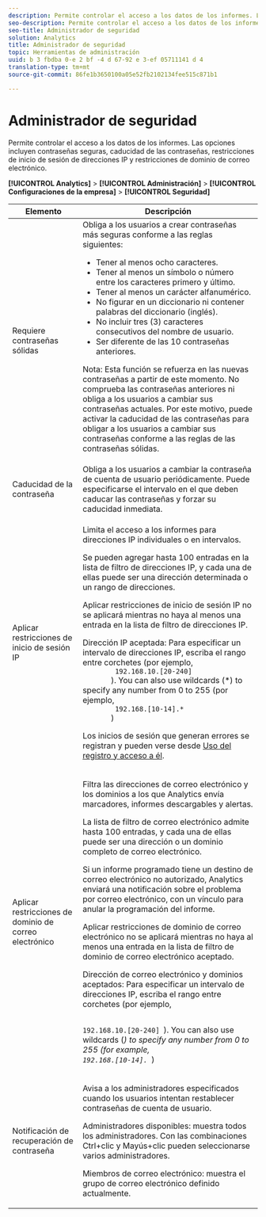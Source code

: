 ```yaml
---
description: Permite controlar el acceso a los datos de los informes. Las opciones incluyen contraseñas seguras, caducidad de las contraseñas, restricciones de inicio de sesión de direcciones IP y restricciones de dominio de correo electrónico.
seo-description: Permite controlar el acceso a los datos de los informes. Las opciones incluyen contraseñas seguras, caducidad de las contraseñas, restricciones de inicio de sesión de direcciones IP y restricciones de dominio de correo electrónico.
seo-title: Administrador de seguridad
solution: Analytics
title: Administrador de seguridad
topic: Herramientas de administración
uuid: b 3 fbdba 0-e 2 bf -4 d 67-92 e 3-ef 05711141 d 4
translation-type: tm+mt
source-git-commit: 86fe1b3650100a05e52fb2102134fee515c871b1

---
```



# Administrador de seguridad

Permite controlar el acceso a los datos de los informes. Las opciones incluyen contraseñas seguras, caducidad de las contraseñas, restricciones de inicio de sesión de direcciones IP y restricciones de dominio de correo electrónico.

**[!UICONTROL Analytics]** &gt; **[!UICONTROL Administración]** &gt; **[!UICONTROL Configuraciones de la empresa]** &gt; **[!UICONTROL Seguridad]**

<table id="table_F1AD9DE5094A4FC2B9DA8D01198F944B"> 
 <thead> 
  <tr> 
   <th colname="col1" class="entry"> Elemento </th> 
   <th colname="col2" class="entry"> Descripción </th> 
  </tr> 
 </thead>
 <tbody> 
  <tr> 
   <td colname="col1"> <span class="wintitle"> Requiere contraseñas sólidas </span> </td> 
   <td colname="col2">Obliga a los usuarios a crear contraseñas más seguras conforme a las reglas siguientes: 
    <ul id="ul_100CC57EB4374DAA87B2074BA8B46F26"> 
     <li id="li_4D9102C361044FADBC14402A8398F2F3">Tener al menos ocho caracteres. </li> 
     <li id="li_AFE9568C14894E93BFDFDC84DCD2838D">Tener al menos un símbolo o número entre los caracteres primero y último. </li> 
     <li id="li_ECA05BEF7BFD4430B09D4A953B41D2A6">Tener al menos un carácter alfanumérico. </li> 
     <li id="li_6928045588E94E28851BB15991C8D51E">No figurar en un diccionario ni contener palabras del diccionario (inglés). </li> 
     <li id="li_C3DD4608CA6F43E4B1E4FCFC6D116371">No incluir tres (3) caracteres consecutivos del nombre de usuario. </li> 
     <li id="li_687838CA01B94EE29EF4C09F485C5537">Ser diferente de las 10 contraseñas anteriores. </li> 
    </ul> <p>Nota: Esta función se refuerza en las nuevas contraseñas a partir de este momento. No comprueba las contraseñas anteriores ni obliga a los usuarios a cambiar sus contraseñas actuales. Por este motivo, puede activar la caducidad de las contraseñas para obligar a los usuarios a cambiar sus contraseñas conforme a las reglas de las contraseñas sólidas. </p> </td> 
  </tr> 
  <tr> 
   <td colname="col1"> <span class="wintitle"> Caducidad de la contraseña</span> </td> 
   <td colname="col2"> Obliga a los usuarios a cambiar la contraseña de cuenta de usuario periódicamente. Puede especificarse el intervalo en el que deben caducar las contraseñas y forzar su caducidad inmediata. </td> 
  </tr> 
  <tr> 
   <td colname="col1"> <span class="wintitle"> Aplicar restricciones de inicio de sesión IP</span> </td> 
   <td colname="col2"> <p>Limita el acceso a los informes para direcciones IP individuales o en intervalos. </p> <p>Se pueden agregar hasta 100 entradas en la lista de filtro de direcciones IP, y cada una de ellas puede ser una dirección determinada o un rango de direcciones. </p> <p> <span class="wintitle"> Aplicar restricciones de inicio de sesión IP</span> no se aplicará mientras no haya al menos una entrada en la lista de filtro de direcciones IP. </p> <p> <span class="uicontrol"> Dirección IP aceptada</span>: Para especificar un intervalo de direcciones IP, escriba el rango entre corchetes (por ejemplo,
       <code>
        192.168.10.[20-240]
       </code>). You can also use wildcards (*) to specify any number from 0 to 255 (por ejemplo, 
       <code>
        192.168.[10-14].*
       </code>) </p> <p>Los inicios de sesión que generan errores se registran y pueden verse desde <a href="../../admin/admin/logs.md#section_6FBAF92D9EA244809C45A78A2F0A7232" format="dita" scope="local">Uso del registro y acceso a él</a>. </p> </td> 
  </tr> 
  <tr> 
   <td colname="col1"> <span class="wintitle"> Aplicar restricciones de dominio de correo electrónico</span> </td> 
   <td colname="col2"> <p>Filtra las direcciones de correo electrónico y los dominios a los que Analytics envía marcadores, informes descargables y alertas. </p> <p>La lista de filtro de correo electrónico admite hasta 100 entradas, y cada una de ellas puede ser una dirección o un dominio completo de correo electrónico. </p> <p>Si un informe programado tiene un destino de correo electrónico no autorizado, Analytics enviará una notificación sobre el problema por correo electrónico, con un vínculo para anular la programación del informe. </p> <p> <span class="wintitle"> Aplicar restricciones de dominio de correo electrónico</span> no se aplicará mientras no haya al menos una entrada en la lista de <span class="wintitle">filtro de dominio de correo electrónico aceptado</span>. </p> <p> <span class="uicontrol"> Dirección de correo electrónico y dominios aceptados</span>: Para especificar un intervalo de direcciones IP, escriba el rango entre corchetes (por ejemplo, <code>
 
 192.168.10.[20-240]
     </code>). You can also use wildcards (*) to specify any number from 0 to 255 (for example, 
     <code>
       192.168.[10-14].*
     </code>) </p> </td> 
  </tr> 
  <tr> 
   <td colname="col1"> <span class="wintitle"> Notificación de recuperación de contraseña</span> </td> 
   <td colname="col2"> <p>Avisa a los administradores especificados cuando los usuarios intentan restablecer contraseñas de cuenta de usuario. </p> <p> <span class="uicontrol"> Administradores disponibles</span>: muestra todos los administradores. Con las combinaciones Ctrl+clic y Mayús+clic pueden seleccionarse varios administradores. </p> <p> <span class="uicontrol">Miembros de correo electrónico</span>: muestra el grupo de correo electrónico definido actualmente. </p> </td> 
  </tr> 
 </tbody> 
</table>

